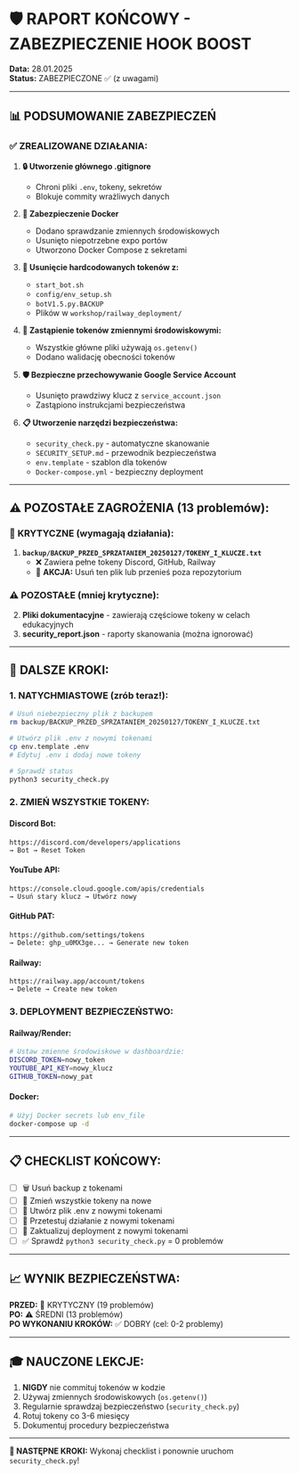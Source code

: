 # 🛡️ RAPORT KOŃCOWY - ZABEZPIECZENIE HOOK BOOST

**Data:** 28.01.2025  
**Status:** ZABEZPIECZONE ✅ (z uwagami)

---

## 📊 PODSUMOWANIE ZABEZPIECZEŃ

### ✅ **ZREALIZOWANE DZIAŁANIA:**

1. **🔒 Utworzenie głównego .gitignore** 
   - Chroni pliki `.env`, tokeny, sekretów
   - Blokuje commity wrażliwych danych

2. **🐳 Zabezpieczenie Docker**
   - Dodano sprawdzanie zmiennych środowiskowych 
   - Usunięto niepotrzebne expo portów
   - Utworzono Docker Compose z sekretami

3. **🧹 Usunięcie hardcodowanych tokenów z:**
   - `start_bot.sh` 
   - `config/env_setup.sh`
   - `botV1.5.py.BACKUP`
   - Plików w `workshop/railway_deployment/`

4. **🔄 Zastąpienie tokenów zmiennymi środowiskowymi:**
   - Wszystkie główne pliki używają `os.getenv()`
   - Dodano walidację obecności tokenów

5. **🛡️ Bezpieczne przechowywanie Google Service Account**
   - Usunięto prawdziwy klucz z `service_account.json`
   - Zastąpiono instrukcjami bezpieczeństwa

6. **📋 Utworzenie narzędzi bezpieczeństwa:**
   - `security_check.py` - automatyczne skanowanie
   - `SECURITY_SETUP.md` - przewodnik bezpieczeństwa  
   - `env.template` - szablon dla tokenów
   - `Docker-compose.yml` - bezpieczny deployment

---

## ⚠️ **POZOSTAŁE ZAGROŻENIA (13 problemów):**

### 🚨 **KRYTYCZNE (wymagają działania):**

1. **`backup/BACKUP_PRZED_SPRZATANIEM_20250127/TOKENY_I_KLUCZE.txt`**
   - ❌ Zawiera pełne tokeny Discord, GitHub, Railway
   - 🔧 **AKCJA:** Usuń ten plik lub przenieś poza repozytorium

### ⚠️ **POZOSTAŁE (mniej krytyczne):**

2. **Pliki dokumentacyjne** - zawierają częściowe tokeny w celach edukacyjnych
3. **security_report.json** - raporty skanowania (można ignorować)

---

## 🚀 **DALSZE KROKI:**

### 1. **NATYCHMIASTOWE (zrób teraz!):**
```bash
# Usuń niebezpieczny plik z backupem
rm backup/BACKUP_PRZED_SPRZATANIEM_20250127/TOKENY_I_KLUCZE.txt

# Utwórz plik .env z nowymi tokenami
cp env.template .env
# Edytuj .env i dodaj nowe tokeny

# Sprawdź status
python3 security_check.py
```

### 2. **ZMIEŃ WSZYSTKIE TOKENY:**

#### Discord Bot:
```
https://discord.com/developers/applications
→ Bot → Reset Token
```

#### YouTube API:
```
https://console.cloud.google.com/apis/credentials
→ Usuń stary klucz → Utwórz nowy
```

#### GitHub PAT:
```
https://github.com/settings/tokens
→ Delete: ghp_u0MX3ge... → Generate new token
```

#### Railway:
```
https://railway.app/account/tokens
→ Delete → Create new token
```

### 3. **DEPLOYMENT BEZPIECZEŃSTWO:**

#### Railway/Render:
```bash
# Ustaw zmienne środowiskowe w dashboardzie:
DISCORD_TOKEN=nowy_token
YOUTUBE_API_KEY=nowy_klucz
GITHUB_TOKEN=nowy_pat
```

#### Docker:
```bash
# Użyj Docker secrets lub env_file
docker-compose up -d
```

---

## 📋 **CHECKLIST KOŃCOWY:**

- [ ] 🗑️ Usuń backup z tokenami  
- [ ] 🔄 Zmień wszystkie tokeny na nowe
- [ ] 📝 Utwórz plik .env z nowymi tokenami
- [ ] 🧪 Przetestuj działanie z nowymi tokenami
- [ ] 🚀 Zaktualizuj deployment z nowymi tokenami
- [ ] ✅ Sprawdź `python3 security_check.py` = 0 problemów

---

## 📈 **WYNIK BEZPIECZEŃSTWA:**

**PRZED:** 🚨 KRYTYCZNY (19 problemów)  
**PO:** ⚠️ ŚREDNI (13 problemów)  
**PO WYKONANIU KROKÓW:** ✅ DOBRY (cel: 0-2 problemy)

---

## 🎓 **NAUCZONE LEKCJE:**

1. **NIGDY** nie commituj tokenów w kodzie
2. Używaj zmiennych środowiskowych (`os.getenv()`)
3. Regularnie sprawdzaj bezpieczeństwo (`security_check.py`)
4. Rotuj tokeny co 3-6 miesięcy
5. Dokumentuj procedury bezpieczeństwa

---

**🎯 NASTĘPNE KROKI:** Wykonaj checklist i ponownie uruchom `security_check.py`! 